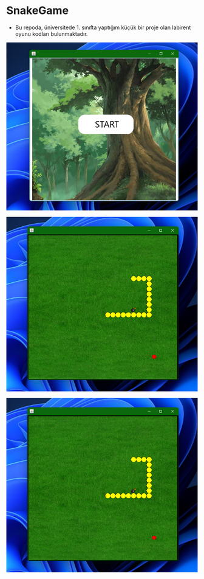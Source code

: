 # SnakeGame

* Bu repoda, üniversitede 1. sınıfta yaptığım küçük bir proje olan labirent oyunu kodları bulunmaktadır.


![img](https://github.com/emirkvrak/SnakeGame/blob/main/GitReadmeResim/GitSnakeGame1.png)


![img](https://github.com/emirkvrak/SnakeGame/blob/main/GitReadmeResim/GitSankeGame2.png)


![img](https://github.com/emirkvrak/SnakeGame/blob/main/GitReadmeResim/GitSankeGame2.png)